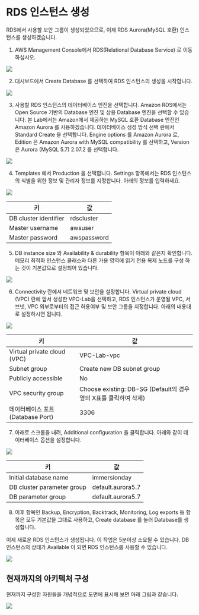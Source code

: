 # RDS 인스턴스 생성
RDS에서 사용할 보안 그룹이 생성되었으므로, 이제 RDS Aurora(MySQL 호환) 인스턴스를 생성하겠습니다.

1. AWS Management Console에서 RDS(Relational Database Service) 로 이동하십시오.

![](../images/gid-rds-06.png)

2. 대시보드에서 Create Database 를 선택하여 RDS 인스턴스의 생성을 시작합니다.

![](../images/gid-rds-07.png)

3. 사용할 RDS 인스턴스의 데이터베이스 엔진을 선택합니다. Amazon RDS에서는 Open Source 기반의 Database 엔진 및 상용 Database 엔진을 선택할 수 있습니다. 본 Lab에서는 Amazon에서 제공하는 MySQL 호환 Database 엔진인 Amazon Aurora 를 사용하겠습니다. 데이터베이스 생성 방식 선택 란에서 Standard Create 을 선택합니다. Engine options 를 Amazon Aurora 로, Edition 은 Amazon Aurora with MySQL compatibility 를 선택하고, Version 은 Aurora (MySQL 5.7) 2.07.2 를 선택합니다.

![](../images/gid-rds-08.png)

4. Templates 에서 Production 을 선택합니다. Settings 항목에서는 RDS 인스턴스의 식별을 위한 정보 및 관리자 정보를 지정합니다. 아래의 정보를 입력하세요.

![](../images/gid-rds-09.png)

키 | 값
--- | ---
DB cluster identifier | rdscluster
Master username | awsuser
Master password | awspassword

5. DB instance size 와 Availability & durability 항목이 아래와 같은지 확인합니다. 메모리 최적화 인스턴스 클래스와 다른 가용 영역에 읽기 전용 복제 노드를 구성 하는 것이 기본값으로 설정되어 있습니다.

![](../images/gid-rds-10.png)

6. Connectivity 란에서 네트워크 및 보안을 설정합니다. Virtual private cloud (VPC) 란에 앞서 생성한 VPC-Lab을 선택하고, RDS 인스턴스가 운영될 VPC, 서브넷, VPC 외부로부터의 접근 허용여부 및 보안 그룹을 지정합니다. 아래의 내용대로 설정하시면 됩니다.

![](../images/gid-rds-11.png)

키 | 값
--- | ---
Virtual private cloud (VPC) | VPC-Lab-vpc
Subnet group | Create new DB subnet group
Publicly accessible | No
VPC security group | Choose existing: DB-SG (Default의 경우 옆의 X표를 클릭하여 삭제)
데이터베이스 포트 (Database Port) | 3306

7. 아래로 스크롤을 내려, Additional configuration 을 클릭합니다. 아래와 같이 데이터베이스 옵션을 설정합니다.

![](../images/gid-rds-12.png)

키 | 값
--- | ---
Initial database name | immersionday
DB cluster parameter group | default.aurora5.7
DB parameter group | default.aurora5.7

8. 이후 항목인 Backup, Encryption, Backtrack, Monitoring, Log exports 등 항목은 모두 기본값을 그대로 사용하고, Create database 를 눌러 Database를 생성합니다.

이제 새로운 RDS 인스턴스가 생성됩니다. 이 작업은 5분이상 소요될 수 있습니다. DB 인스턴스의 상태가 Available 이 되면 RDS 인스턴스를 사용할 수 있습니다.

![](../images/gid-rds-13.png)

## 현재까지의 아키텍처 구성
현재까지 구성한 자원들을 개념적으로 도면에 표시해 보면 아래 그림과 같습니다.

![](../images/gid-rds-100.svg)

<!-- [Previous](./create-sg.md) | [Next](./connect-app.md)